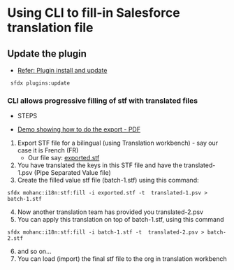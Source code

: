 # Using CLI to fill-in Salesforce translation file 

## Update the plugin
- [Refer: Plugin install and update](https://mohan-chinnappan-n.github.io/dx/plugins.html#/1)
```
 sfdx plugins:update

```

### CLI allows progressive filling of stf with translated files
- STEPS

- [Demo showing how to do the export - PDF](img/exportSTF.pdf)

1. Export STF file for a bilingual (using Translation workbench) - say our case it is French (FR) 
    - Our file say: [exported.stf](img/exported.stf)
2. You have translated the keys in this STF file and have the translated-1.psv (Pipe Separated Value file)
3. Create the filled value stf file (batch-1.stf) using this command:
```
sfdx mohanc:i18n:stf:fill -i exported.stf -t  translated-1.psv > batch-1.stf

```

4. Now another translation team has provided you translated-2.psv
5. You can apply this translation on top of  batch-1.stf, using this command

```
sfdx mohanc:i18n:stf:fill -i batch-1.stf -t  translated-2.psv > batch-2.stf

```
6. and so on...
7. You can load (import) the final stf file to the org in translation workbench